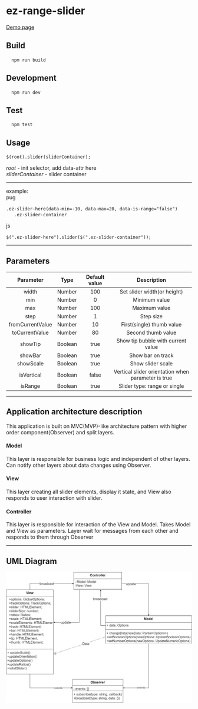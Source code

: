 # ez-range-slider

[Demo page](https://dmi3ytsk.github.io/range-slider/public/demo-page/demo-page.html)
 
## Build
```
  npm run build
```
## Development
```
  npm run dev
```
## Test
```
  npm test
```

## Usage
```
$(root).slider(sliderContainer);
```
<i>root</i> - init selector, add data-attr here<br>
<i>sliderContainer</i> - slider container
 
---
example:<br>
pug 
```
.ez-slider-here(data-min=-10, data-max=20, data-is-range="false")
   .ez-slider-container
```
js
```
$(".ez-slider-here").slider($(".ez-slider-container"));
```
---
## Parameters

| Parameter | Type | Default value | Description |
|:------:|:----:|:-------------:|:-------------:|
|width|Number|100|Set slider width(or height)|
|min|Number|0|Minimum value|
|max|Number|100|Maximum value|
|step|Number|1|Step size|
|fromCurrentValue|Number|10|First(single) thumb value|
|toCurrentValue|Number|80|Second thumb value|
|showTip|Boolean|true|Show tip bubble with current value|
|showBar|Boolean|true|Show bar on track|
|showScale|Boolean|true|Show slider scale|
|isVertical|Boolean|false|Vertical slider orientation when parameter is true|
|isRange|Boolean|true|Slider type: range or single|

---
## Application architecture description
This application is built on MVC(MVP)-like architecture pattern with higher order component(Observer) and split layers.

 #### Model
 This layer is responsible for business logic and independent of other layers. Сan notify other layers about data changes using Observer.

 #### View
 This layer creating all slider elements, display it state, and View also responds to user interaction with slider.
 
 #### Controller
  This layer is responsible for interaction of the View and Model. Takes Model and View as parameters. Layer wait for messages from each other and responds to them through Observer

---
## UML Diagram
  ![UML Diagram](https://github.com/dmi3ytsk/range-slider/blob/main/img/uml-diagram.jpg)
